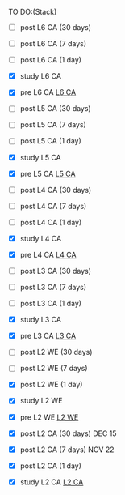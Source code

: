TO DO:(Stack)
- [ ] post L6 CA (30 days)
- [ ] post L6 CA (7 days) 
- [ ] post L6 CA (1 day) 
- [x] study L6 CA
- [x] pre L6 CA 
[L6 CA](SEM2/CA/notes/L6/)

- [ ] post L5 CA (30 days)
- [ ] post L5 CA (7 days) 
- [ ] post L5 CA (1 day) 
- [x] study L5 CA
- [x] pre L5 CA 
[L5 CA](SEM2/CA/notes/L5/)

- [ ] post L4 CA (30 days)
- [ ] post L4 CA (7 days) 
- [ ] post L4 CA (1 day) 
- [x] study L4 CA
- [x] pre L4 CA 
[L4 CA](SEM2/CA/notes/L4/)

- [ ] post L3 CA (30 days)
- [ ] post L3 CA (7 days)
- [ ] post L3 CA (1 day)
- [x] study L3 CA
- [x] pre L3 CA
[L3 CA](SEM2/CA/notes/L3/)

- [ ] post L2 WE (30 days)
- [ ] post L2 WE (7 days) 
- [x] post L2 WE (1 day) 
- [x] study L2 WE
- [x] pre L2 WE
[L2 WE](SEM2/WE/notes/L2/)


- [x] post L2 CA (30 days) DEC 15
- [x] post L2 CA (7 days) NOV 22
- [x] post L2 CA (1 day)
- [x] study L2 CA
[L2 CA](SEM2/CA/notes/L2/)
